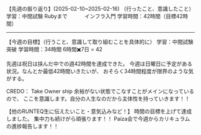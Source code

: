 【先週の振り返り】(2025-02-10~2025-02-16)
（行ったこと、意識したこと）
学習：中間試験 Rubyまで
　　　インフラ入門
学習時間：42時間（目標42時間）

***
【今週の目標】（行うこと、意識して取り組むことを具体的に）
学習：中間試験突破
学習時間：34時間
 6時間✖️7日 = 42

先週は祝日は挟んだ中での週42時間を達成できた。
今週は日曜日に予定がある状況。なんとか最低42時間いきたいが、
おそらく34時間程度が限界のような気がする。

CREDO： Take Owner ship
余裕がない状態でこなすことがメインになっているので、
ここを意識します。自分の人生なのだから主体性を持っていきます！！

【他のRUNTEQ生に伝えたいこと・意気込みなど！】
時間の目標を上げて達成しました。
集中力も続けがら頑張ります！！
Paiza会で今週からカリキュラムの進捗報告します！！
